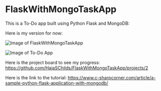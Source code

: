 # FlaskWithMongoTaskApp
This is a To-Do app built using Python Flask and MongoDB: 

Here is my version for now:

![Image of FlaskWithMongoTaskApp](https://dl.airtable.com/.attachmentThumbnails/2b055a68854eeec325e8e81b1b083605/775d7b19)


![Image of To-Do App](https://dl.airtable.com/.attachmentThumbnails/50a03eb71b70574bd64a77ece949cee9/c4df9753)




Here is the project board to see my progress: https://github.com/HajaSChilds/FlaskWithMongoTaskApp/projects/2


Here is the link to the tutorial: https://www.c-sharpcorner.com/article/a-sample-python-flask-application-with-mongodb/
